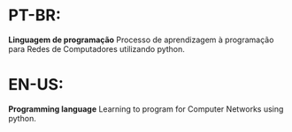 # PT-BR:
**Linguagem de programação**
Processo de aprendizagem à programação para Redes de Computadores utilizando python.

# EN-US:
**Programming language**
Learning to program for Computer Networks using python.